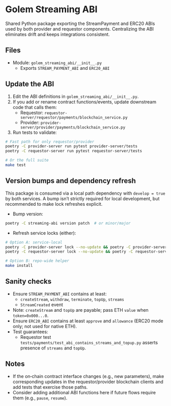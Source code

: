 # Golem Streaming ABI

Shared Python package exporting the StreamPayment and ERC20 ABIs used by both provider and requestor components. Centralizing the ABI eliminates drift and keeps integrations consistent.

## Files

- Module: `golem_streaming_abi/__init__.py`
  - Exports `STREAM_PAYMENT_ABI` and `ERC20_ABI`

## Update the ABI

1. Edit the ABI definitions in `golem_streaming_abi/__init__.py`.
2. If you add or rename contract functions/events, update downstream code that calls them:
   - Requestor: `requestor-server/requestor/payments/blockchain_service.py`
   - Provider: `provider-server/provider/payments/blockchain_service.py`
3. Run tests to validate:

```bash
# Fast path for only requestor/provider
poetry -C provider-server run pytest provider-server/tests
poetry -C requestor-server run pytest requestor-server/tests

# Or the full suite
make test
```

## Version bumps and dependency refresh

This package is consumed via a local path dependency with `develop = true` by both services. A bump isn’t strictly required for local development, but recommended to make lock refreshes explicit.

- Bump version:

```bash
poetry -C streaming-abi version patch  # or minor/major
```

- Refresh service locks (either):

```bash
# Option A: service‑local
poetry -C provider-server lock --no-update && poetry -C provider-server install --with dev
poetry -C requestor-server lock --no-update && poetry -C requestor-server install --with dev

# Option B: repo‑wide helper
make install
```

## Sanity checks

- Ensure `STREAM_PAYMENT_ABI` contains at least:
  - `createStream`, `withdraw`, `terminate`, `topUp`, `streams`
  - `StreamCreated` event
- Note: `createStream` and `topUp` are payable; pass ETH `value` when `token=0x000...0`.
- Ensure `ERC20_ABI` contains at least `approve` and `allowance` (ERC20 mode only; not used for native ETH).
- Test guarantees:
  - Requestor test `tests/payments/test_abi_contains_streams_and_topup.py` asserts presence of `streams` and `topUp`.

## Notes

- If the on‑chain contract interface changes (e.g., new parameters), make corresponding updates in the requestor/provider blockchain clients and add tests that exercise those paths.
- Consider adding additional ABI functions here if future flows require them (e.g., `pause`, `resume`).
